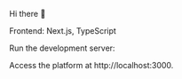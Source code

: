 
Hi there 👋 


Frontend: Next.js, TypeScript














Run the development server:

Access the platform at http://localhost:3000.

